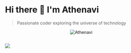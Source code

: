 # Hi there 👋 I'm Athenavi

> Passionate coder exploring the universe of technology

<div align="center">
  <img src="https://readme-typing-svg.demolab.com?font=Fira+Code&size=22&duration=3000&pause=500&color=20C997&center=true&width=600&height=50&lines=Full-Stack+Developer;Open+Source+Enthusiast;Tech+Explorer" alt="Athenavi">
</div>

## 

![](https://komarev.com/ghpvc/?username=Athenavi&color=blueviolet&style=flat-square)

